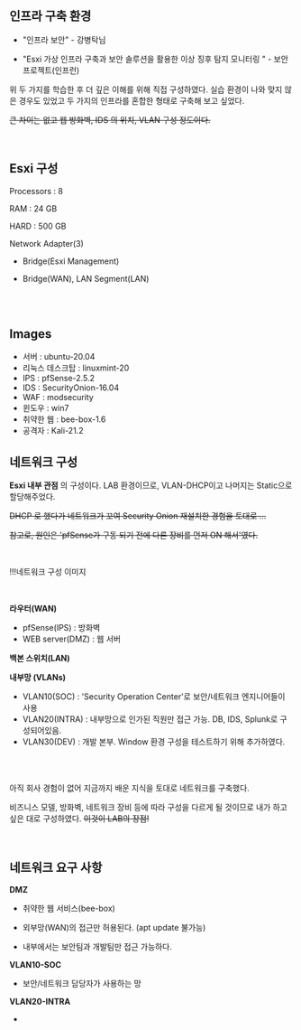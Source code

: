 ## 인프라 구축 환경

- "인프라 보안" - 강병탁님

- "Esxi 가상 인프라 구축과 보안 솔루션을 활용한 이상 징후 탐지 모니터링 " - 보안프로젝트(인프런)

위 두 가지를 학습한 후 더 깊은 이해를 위해 직접 구성하였다. 실습 환경이 나와 맞지 않은 경우도 있었고 두 가지의 인프라를 혼합한 형태로 구축해 보고 싶었다.

~~큰 차이는 없고 웹 방화벽, IDS 의 위치, VLAN 구성 정도이다.~~

<br>

## Esxi 구성

Processors : 8

RAM : 24 GB

HARD : 500 GB

Network Adapter(3)

- Bridge(Esxi Management)

- Bridge(WAN), LAN Segment(LAN)

<br><br>

## Images

- 서버 : ubuntu-20.04
- 리눅스 데스크탑 : linuxmint-20
- IPS : pfSense-2.5.2
- IDS : SecurityOnion-16.04
- WAF : modsecurity
- 윈도우 : win7
- 취약한 웹 : bee-box-1.6
- 공격자 : Kali-21.2



## 네트워크 구성

__Esxi 내부 관점__ 의 구성이다. LAB 환경이므로, VLAN-DHCP이고 나머지는 Static으로 할당해주었다. 

 ~~DHCP 로 했다가 네트워크가 꼬여 Security Onion 재설치한 경험을 토대로 ...~~

~~참고로, 원인은 'pfSense가 구동 되기 전에 다른 장비를 먼저 ON 해서'였다.~~

<br>

!!!네트워크 구성 이미지

<br>

__라우터(WAN)__

- pfSense(IPS) : 방화벽
- WEB server(DMZ) : 웹 서버

__백본 스위치(LAN)__

__내부망 (VLANs)__

- VLAN10(SOC) : 'Security Operation Center'로 보안/네트워크 엔지니어들이 사용
- VLAN20(INTRA) : 내부망으로 인가된 직원만 접근 가능. DB, IDS, Splunk로 구성되어있음.
- VLAN30(DEV)  : 개발 본부. Window 환경 구성을 테스트하기 위해 추가하였다.

<br><br>

아직 회사 경험이 없어 지금까지 배운 지식을 토대로 네트워크를 구축했다.

비즈니스 모델, 방화벽, 네트워크 장비 등에 따라 구성을 다르게 될 것이므로 내가 하고 싶은 대로 구성하였다. ~~이것이 LAB의 장점!~~

<br>

## 네트워크 요구 사항

__DMZ__

- 취약한 웹 서비스(bee-box)

- 외부망(WAN)의 접근만 허용된다. (apt update 불가능)
- 내부에서는 보안팀과 개발팀만 접근 가능하다.

__VLAN10-SOC__

- 보안/네트워크 담당자가 사용하는 망

__VLAN20-INTRA__

- 

